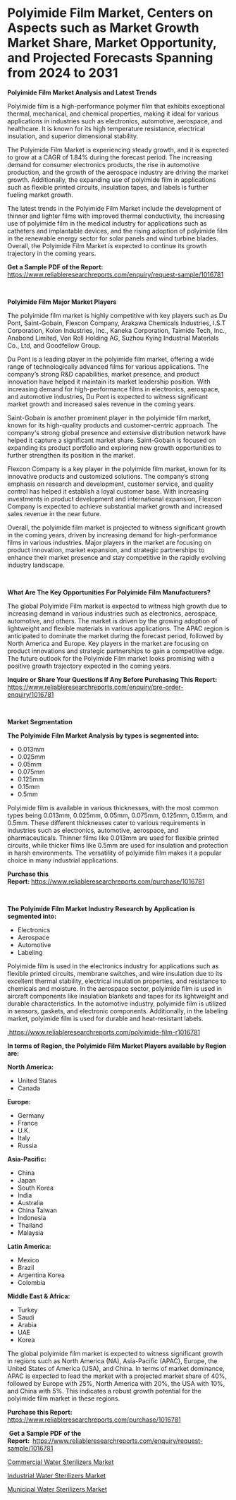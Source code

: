 <p><h1>Polyimide Film Market, Centers on Aspects such as Market Growth Market Share, Market Opportunity, and Projected Forecasts Spanning from 2024 to 2031</h1></p><p><strong>Polyimide Film Market Analysis and Latest Trends</strong></p>
<p><p>Polyimide film is a high-performance polymer film that exhibits exceptional thermal, mechanical, and chemical properties, making it ideal for various applications in industries such as electronics, automotive, aerospace, and healthcare. It is known for its high temperature resistance, electrical insulation, and superior dimensional stability.</p><p>The Polyimide Film Market is experiencing steady growth, and it is expected to grow at a CAGR of 1.84% during the forecast period. The increasing demand for consumer electronics products, the rise in automotive production, and the growth of the aerospace industry are driving the market growth. Additionally, the expanding use of polyimide film in applications such as flexible printed circuits, insulation tapes, and labels is further fueling market growth.</p><p>The latest trends in the Polyimide Film Market include the development of thinner and lighter films with improved thermal conductivity, the increasing use of polyimide film in the medical industry for applications such as catheters and implantable devices, and the rising adoption of polyimide film in the renewable energy sector for solar panels and wind turbine blades. Overall, the Polyimide Film Market is expected to continue its growth trajectory in the coming years.</p></p>
<p><strong>Get a Sample PDF of the Report:&nbsp;</strong> <a href="https://www.reliableresearchreports.com/enquiry/request-sample/1016781">https://www.reliableresearchreports.com/enquiry/request-sample/1016781</a></p>
<p>&nbsp;</p>
<p><strong>Polyimide Film Major Market Players</strong></p>
<p><p>The polyimide film market is highly competitive with key players such as Du Pont, Saint-Gobain, Flexcon Company, Arakawa Chemicals Industries, I.S.T Corporation, Kolon Industries, Inc., Kaneka Corporation, Taimide Tech, Inc., Anabond Limited, Von Roll Holding AG, Suzhou Kying Industrial Materials Co., Ltd, and Goodfellow Group. </p><p>Du Pont is a leading player in the polyimide film market, offering a wide range of technologically advanced films for various applications. The company’s strong R&D capabilities, market presence, and product innovation have helped it maintain its market leadership position. With increasing demand for high-performance films in electronics, aerospace, and automotive industries, Du Pont is expected to witness significant market growth and increased sales revenue in the coming years. </p><p>Saint-Gobain is another prominent player in the polyimide film market, known for its high-quality products and customer-centric approach. The company's strong global presence and extensive distribution network have helped it capture a significant market share. Saint-Gobain is focused on expanding its product portfolio and exploring new growth opportunities to further strengthen its position in the market. </p><p>Flexcon Company is a key player in the polyimide film market, known for its innovative products and customized solutions. The company’s strong emphasis on research and development, customer service, and quality control has helped it establish a loyal customer base. With increasing investments in product development and international expansion, Flexcon Company is expected to achieve substantial market growth and increased sales revenue in the near future. </p><p>Overall, the polyimide film market is projected to witness significant growth in the coming years, driven by increasing demand for high-performance films in various industries. Major players in the market are focusing on product innovation, market expansion, and strategic partnerships to enhance their market presence and stay competitive in the rapidly evolving industry landscape.</p></p>
<p>&nbsp;</p>
<p><strong>What Are The Key Opportunities For Polyimide Film Manufacturers?</strong></p>
<p><p>The global Polyimide Film market is expected to witness high growth due to increasing demand in various industries such as electronics, aerospace, automotive, and others. The market is driven by the growing adoption of lightweight and flexible materials in various applications. The APAC region is anticipated to dominate the market during the forecast period, followed by North America and Europe. Key players in the market are focusing on product innovations and strategic partnerships to gain a competitive edge. The future outlook for the Polyimide Film market looks promising with a positive growth trajectory expected in the coming years.</p></p>
<p><strong>Inquire or Share Your Questions If Any Before Purchasing This Report:</strong> <a href="https://www.reliableresearchreports.com/enquiry/pre-order-enquiry/1016781">https://www.reliableresearchreports.com/enquiry/pre-order-enquiry/1016781</a></p>
<p>&nbsp;</p>
<p><strong>Market Segmentation</strong></p>
<p><strong>The Polyimide Film Market Analysis by types is segmented into:</strong></p>
<p><ul><li>0.013mm</li><li>0.025mm</li><li>0.05mm</li><li>0.075mm</li><li>0.125mm</li><li>0.15mm</li><li>0.5mm</li></ul></p>
<p><p>Polyimide film is available in various thicknesses, with the most common types being 0.013mm, 0.025mm, 0.05mm, 0.075mm, 0.125mm, 0.15mm, and 0.5mm. These different thicknesses cater to various requirements in industries such as electronics, automotive, aerospace, and pharmaceuticals. Thinner films like 0.013mm are used for flexible printed circuits, while thicker films like 0.5mm are used for insulation and protection in harsh environments. The versatility of polyimide film makes it a popular choice in many industrial applications.</p></p>
<p><strong>Purchase this Report:&nbsp;</strong><a href="https://www.reliableresearchreports.com/purchase/1016781">https://www.reliableresearchreports.com/purchase/1016781</a></p>
<p>&nbsp;</p>
<p><strong>The Polyimide Film Market Industry Research by Application is segmented into:</strong></p>
<p><ul><li>Electronics</li><li>Aerospace</li><li>Automotive</li><li>Labeling</li></ul></p>
<p><p>Polyimide film is used in the electronics industry for applications such as flexible printed circuits, membrane switches, and wire insulation due to its excellent thermal stability, electrical insulation properties, and resistance to chemicals and moisture. In the aerospace sector, polyimide film is used in aircraft components like insulation blankets and tapes for its lightweight and durable characteristics. In the automotive industry, polyimide film is utilized in sensors, gaskets, and electronic components. Additionally, in the labeling market, polyimide film is used for durable and heat-resistant labels.</p></p>
<p><a href="https://www.reliableresearchreports.com/polyimide-film-r1016781">&nbsp;https://www.reliableresearchreports.com/polyimide-film-r1016781</a></p>
<p><strong>In terms of Region, the Polyimide Film Market Players available by Region are:</strong></p>
<p>
    <p> <strong> North America: </strong>
        <ul>
            <li>United States</li>
            <li>Canada</li>
        </ul>
        </p> 
    <p> <strong> Europe: </strong>
        <ul>
            <li>Germany</li>
            <li>France</li>
            <li>U.K.</li>
            <li>Italy</li>
            <li>Russia</li>
        </ul>
        </p> 
    <p> <strong> Asia-Pacific: </strong>
        <ul>
            <li>China</li>
            <li>Japan</li>
            <li>South Korea</li>
            <li>India</li>
            <li>Australia</li>
            <li>China Taiwan</li>
            <li>Indonesia</li>
            <li>Thailand</li>
            <li>Malaysia</li>
        </ul>
        </p> 
    <p> <strong> Latin America: </strong>
        <ul>
            <li>Mexico</li>
            <li>Brazil</li>
            <li>Argentina Korea</li>
            <li>Colombia</li>
        </ul>
        </p> 
    <p> <strong> Middle East & Africa: </strong>
        <ul>
            <li>Turkey</li>
            <li>Saudi</li>
            <li>Arabia</li>
            <li>UAE</li>
            <li>Korea</li>
        </ul>
    </p>
    </p>
<p><p>The global polyimide film market is expected to witness significant growth in regions such as North America (NA), Asia-Pacific (APAC), Europe, the United States of America (USA), and China. In terms of market dominance, APAC is expected to lead the market with a projected market share of 40%, followed by Europe with 25%, North America with 20%, the USA with 10%, and China with 5%. This indicates a robust growth potential for the polyimide film market in these regions.</p></p>
<p><strong>Purchase this Report: </strong><a href="https://www.reliableresearchreports.com/purchase/1016781">https://www.reliableresearchreports.com/purchase/1016781</a></p>
<p>&nbsp;<strong>Get a Sample PDF of the Report:&nbsp;&nbsp;</strong><a href="https://www.reliableresearchreports.com/enquiry/request-sample/1016781">https://www.reliableresearchreports.com/enquiry/request-sample/1016781</a></p>
<p><strong></strong></p>
<p><p><a href="https://github.com/jakobeblake56/Market-Research-Report-List-1/blob/main/commercial-water-sterilizers-market.md">Commercial Water Sterilizers Market</a></p><p><a href="https://github.com/josephpullman6599/Market-Research-Report-List-1/blob/main/industrial-water-sterilizers-market.md">Industrial Water Sterilizers Market</a></p><p><a href="https://github.com/baileope6754/Market-Research-Report-List-1/blob/main/municipal-water-sterilizers-market.md">Municipal Water Sterilizers Market</a></p></p>